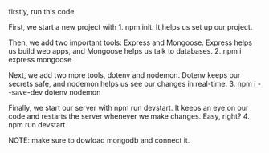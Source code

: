 firstly, run this code

First, we start a new project with 1. npm init. It helps us set up our project.

Then, we add two important tools: Express and Mongoose. Express helps us build 
web apps, and Mongoose helps us talk to databases.
2. npm i express mongoose

Next, we add two more tools, dotenv and nodemon. Dotenv keeps our secrets safe, and nodemon helps us see our changes in real-time.
3. npm i --save-dev dotenv nodemon

Finally, we start our server with npm run devstart. 
It keeps an eye on our code and restarts the server whenever we make changes.
Easy, right?
4. npm run devstart


NOTE: make sure to dowload mongodb and connect it.
